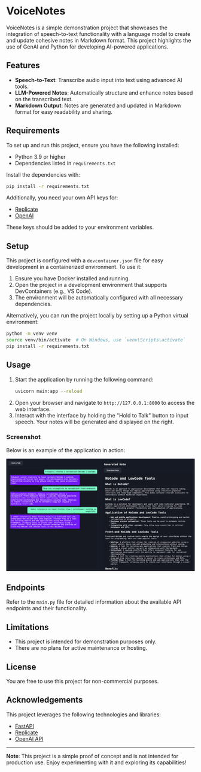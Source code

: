 
# VoiceNotes

VoiceNotes is a simple demonstration project that showcases the integration of speech-to-text functionality with a language model to create and update cohesive notes in Markdown format. This project highlights the use of GenAI and Python for developing AI-powered applications.

## Features

- **Speech-to-Text**: Transcribe audio input into text using advanced AI tools.
- **LLM-Powered Notes**: Automatically structure and enhance notes based on the transcribed text.
- **Markdown Output**: Notes are generated and updated in Markdown format for easy readability and sharing.

## Requirements

To set up and run this project, ensure you have the following installed:

- Python 3.9 or higher
- Dependencies listed in `requirements.txt`

Install the dependencies with:
```bash
pip install -r requirements.txt
```

Additionally, you need your own API keys for:
- [Replicate](https://replicate.com/)
- [OpenAI](https://openai.com/)

These keys should be added to your environment variables.

## Setup

This project is configured with a `devcontainer.json` file for easy development in a containerized environment. To use it:

1. Ensure you have Docker installed and running.
2. Open the project in a development environment that supports DevContainers (e.g., VS Code).
3. The environment will be automatically configured with all necessary dependencies.

Alternatively, you can run the project locally by setting up a Python virtual environment:

```bash
python -m venv venv
source venv/bin/activate  # On Windows, use `venv\Scripts\activate`
pip install -r requirements.txt
```

## Usage

1. Start the application by running the following command:
   ```bash
   uvicorn main:app --reload
   ```
2. Open your browser and navigate to `http://127.0.0.1:8000` to access the web interface.
3. Interact with the interface by holding the "Hold to Talk" button to input speech. Your notes will be generated and displayed on the right.

### Screenshot

Below is an example of the application in action:

![VoiceNotes Screenshot](screenshot.png)

## Endpoints

Refer to the `main.py` file for detailed information about the available API endpoints and their functionality.

## Limitations

- This project is intended for demonstration purposes only.
- There are no plans for active maintenance or hosting.

## License

You are free to use this project for non-commercial purposes.

## Acknowledgements

This project leverages the following technologies and libraries:

- [FastAPI](https://fastapi.tiangolo.com/)
- [Replicate](https://replicate.com/)
- [OpenAI API](https://openai.com/api/)

---

**Note**: This project is a simple proof of concept and is not intended for production use. Enjoy experimenting with it and exploring its capabilities!
